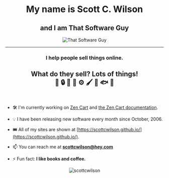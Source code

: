 <h1 align="center">My name is Scott C. Wilson</div>
<h2 align="center">and I am That Software Guy</h2>
<div align="center"><img src="https://www.thatsoftwareguy.com/img/site-graphics/logo.png" alt="That Software Guy" /></div>
<hr>
<h3 align="center">I help people sell things online.</h3>

<h2 align="center">
What do they sell?  Lots of things!<br>
🐔 
🔒
🌺
🌱
⚙️
🖌️
🥫
🐟
🥩
</h2><br>

-  🛠 I'm currently working on [Zen Cart](https://zen-cart.com) and [the Zen Cart documentation](https://github.com/zencart/documentation). 

- 💡 I have been releasing new software every month since October, 2006.  

- 🎟 All of my sites are shown at [https://scottcwilson.github.io/](https://scottcwilson.github.io/).

- 📫 You can reach me at **scottcwilson@hey.com**

- ⚡ Fun fact: **I like books and coffee.**

<!--
<p align="left"><img src="https://devicons.github.io/devicon/devicon.git/icons/mysql/mysql-original-wordmark.svg" alt="mysql" width="20" height="20"/> <img src="https://devicons.github.io/devicon/devicon.git/icons/php/php-original.svg" alt="php" width="20" height="20"/> <img src="https://devicons.github.io/devicon/devicon.git/icons/linux/linux-original.svg" alt="linux" width="20" height="20"/></p>
-->

<p align="center"> <img src="https://github-readme-stats.vercel.app/api?username=scottcwilson&show_icons=true" alt="scottcwilson" /> </p>

